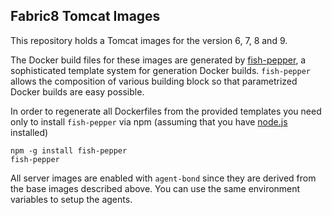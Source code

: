 ## Fabric8 Tomcat Images

This repository holds a Tomcat images for the version 6, 7, 8 and 9.

The Docker build files for these images are generated by [fish-pepper](https://github.com/rhuss/fish-pepper), a sophisticated template system for generation Docker builds. `fish-pepper` allows the composition of various building block so that parametrized Docker builds are easy possible.

In order to regenerate all Dockerfiles from the provided templates you need only to install `fish-pepper` via npm (assuming that you have [node.js](https://nodejs.org/) installed)

```
npm -g install fish-pepper
fish-pepper
```

All server images are enabled with `agent-bond` since they are derived from the base images described above. You can use the same environment variables to setup the agents.
